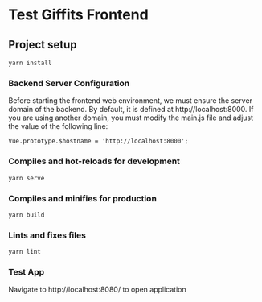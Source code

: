 # Test Giffits Frontend

## Project setup
```
yarn install
```

### Backend Server Configuration
Before starting the frontend web environment, we must ensure the server domain of the backend. By default, it is defined at http://localhost:8000. If you are using another domain, you must modify the main.js file and adjust the value of the following line:
```
Vue.prototype.$hostname = 'http://localhost:8000';
```

### Compiles and hot-reloads for development
```
yarn serve
```

### Compiles and minifies for production
```
yarn build
```

### Lints and fixes files
```
yarn lint
```
### Test App
Navigate to http://localhost:8080/ to open application

